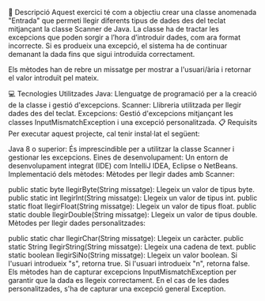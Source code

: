 📄 Descripció
Aquest exercici té com a objectiu crear una classe anomenada "Entrada" que permeti llegir diferents tipus de dades des del teclat mitjançant la classe Scanner de Java. La classe ha de tractar les excepcions que poden sorgir a l’hora d’introduir dades, com ara format incorrecte. Si es produeix una excepció, el sistema ha de continuar demanant la dada fins que sigui introduïda correctament.

Els mètodes han de rebre un missatge per mostrar a l'usuari/ària i retornar el valor introduït pel mateix.

💻 Tecnologies Utilitzades
Java: Llenguatge de programació per a la creació de la classe i gestió d'excepcions.
Scanner: Llibreria utilitzada per llegir dades des del teclat.
Excepcions: Gestió d'excepcions mitjançant les classes InputMismatchException i una excepció personalitzada.
📋 Requisits
Per executar aquest projecte, cal tenir instal·lat el següent:

Java 8 o superior: És imprescindible per a utilitzar la classe Scanner i gestionar les excepcions.
Eines de desenvolupament: Un entorn de desenvolupament integrat (IDE) com IntelliJ IDEA, Eclipse o NetBeans.
Implementació dels mètodes:
Mètodes per llegir dades amb Scanner:

public static byte llegirByte(String missatge): Llegeix un valor de tipus byte.
public static int llegirInt(String missatge): Llegeix un valor de tipus int.
public static float llegirFloat(String missatge): Llegeix un valor de tipus float.
public static double llegirDouble(String missatge): Llegeix un valor de tipus double.
Mètodes per llegir dades personalitzades:

public static char llegirChar(String missatge): Llegeix un caràcter.
public static String llegirString(String missatge): Llegeix una cadena de text.
public static boolean llegirSiNo(String missatge): Llegeix un valor boolean. Si l'usuari introdueix "s", retorna true. Si l'usuari introdueix "n", retorna false.
Els mètodes han de capturar excepcions InputMismatchException per garantir que la dada es llegeix correctament. En el cas de les dades personalitzades, s'ha de capturar una excepció general Exception.

